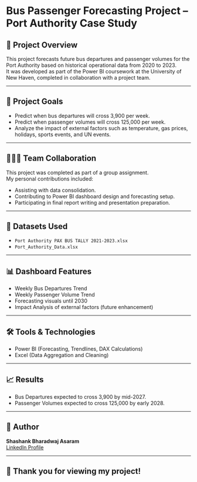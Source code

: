 # Bus Passenger Forecasting Project – Port Authority Case Study

## 📄 Project Overview
This project forecasts future bus departures and passenger volumes for the Port Authority based on historical operational data from 2020 to 2023.  
It was developed as part of the Power BI coursework at the University of New Haven, completed in collaboration with a project team.

---

## 🚀 Project Goals
- Predict when bus departures will cross 3,900 per week.
- Predict when passenger volumes will cross 125,000 per week.
- Analyze the impact of external factors such as temperature, gas prices, holidays, sports events, and UN events.

---

## 🧑‍🤝‍🧑 Team Collaboration
This project was completed as part of a group assignment.  
My personal contributions included:
- Assisting with data consolidation.
- Contributing to Power BI dashboard design and forecasting setup.
- Participating in final report writing and presentation preparation.

---

## 📂 Datasets Used
- `Port Authority PAX BUS TALLY 2021-2023.xlsx`
- `Port_Authority_Data.xlsx`

---

## 📊 Dashboard Features
- Weekly Bus Departures Trend
- Weekly Passenger Volume Trend
- Forecasting visuals until 2030
- Impact Analysis of external factors (future enhancement)

---

## 🛠 Tools & Technologies
- Power BI (Forecasting, Trendlines, DAX Calculations)
- Excel (Data Aggregation and Cleaning)

---

## 📈 Results
- Bus Departures expected to cross 3,900 by mid-2027.
- Passenger Volumes expected to cross 125,000 by early 2028.

---

## 📇 Author
**Shashank Bharadwaj Asaram**  
[LinkedIn Profile](https://www.linkedin.com/in/shashankbharadwaj9/)

---

## 🙌 Thank you for viewing my project!
